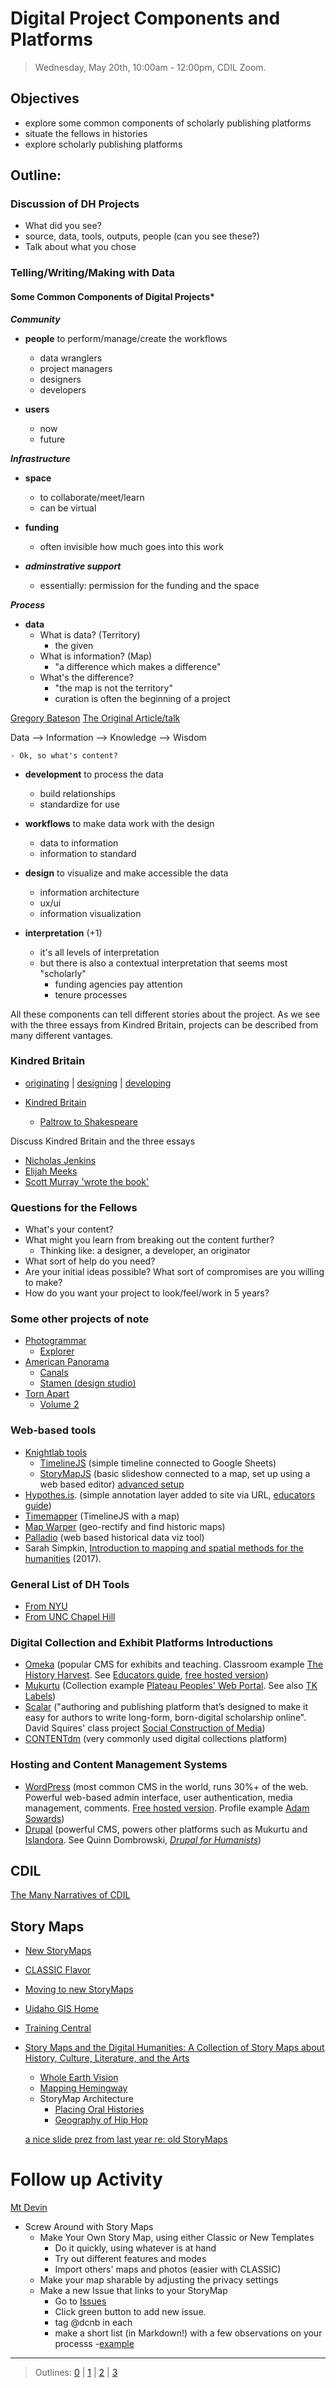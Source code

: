 # Digital Project Components and Platforms

> Wednesday, May 20th, 10:00am - 12:00pm, CDIL Zoom.

## Objectives

- explore some common components of scholarly publishing platforms
- situate the fellows in histories
- explore scholarly publishing platforms


## Outline: 

### Discussion of DH Projects

- What did you see? 
- source, data, tools, outputs, people (can you see these?)
- Talk about what you chose

### Telling/Writing/Making with Data

#### Some Common Components of Digital Projects*

***Community***

- **people** to perform/manage/create the workflows
    - data wranglers
    - project managers
    - designers
    - developers

- **users** 
    - now
    - future

***Infrastructure***

- **space**
    - to collaborate/meet/learn
    - can be virtual

- **funding**
    - often invisible how much goes into this work

- ***adminstrative support***
    - essentially: permission for the funding and the space

***Process***

- **data** 
    - What is data? (Territory)
        - the given
    - What is information? (Map)
        - "a difference which makes a difference" 
    - What's the difference?
        - "the map is not the territory"
        - curation is often the beginning of a project

[Gregory Bateson](https://www.informationphilosopher.com/solutions/scientists/bateson/)
[The Original Article/talk](https://www.informationphilosopher.com/solutions/scientists/bateson/Bateson_Difference.pdf)

Data --> Information --> Knowledge --> Wisdom

    - Ok, so what's content? 

- **development** to process the data
    - build relationships
    - standardize for use

- **workflows** to make data work with the design
    - data to information
    - information to standard

- **design** to visualize and make accessible the data
    - information architecture
    - ux/ui
    - information visualization

- **interpretation** (+1)
    - it's all levels of interpretation
    - but there is also a contextual interpretation that seems most "scholarly"
        - funding agencies pay attention
        - tenure processes


All these components can tell different stories about the project. As we see with the three essays from Kindred Britain, projects can be described from many different vantages. 

### Kindred Britain

- [originating](http://kindred.stanford.edu/notes.html?section=originating) | [designing](http://kindred.stanford.edu/notes.html?section=designing) | [developing](http://kindred.stanford.edu/notes.html?section=developing)

- [Kindred Britain](http://kindred.stanford.edu/#)
    - [Paltrow to Shakespeare](http://kindred.stanford.edu/#/path/full/none/none/I13754/I27325/)

Discuss Kindred Britain and the three essays

- [Nicholas Jenkins](http://web.stanford.edu/~njenkins/)
- [Elijah Meeks](https://twitter.com/Elijah_Meeks)
- [Scott Murray 'wrote the book'](https://alignedleft.com/work/d3-book-2e)


### Questions for the Fellows

- What's your content? 
- What might you learn from breaking out the content further? 
    - Thinking like: a designer, a developer, an originator
- What sort of help do you need? 
- Are your initial ideas possible? What sort of compromises are you willing to make? 
- How do you want your project to look/feel/work in 5 years? 

### Some other projects of note

- [Photogrammar](http://photogrammar.yale.edu/)
    - [Explorer](http://photogrammar.yale.edu/labs/crossfilter/california/)
- [American Panorama](http://dsl.richmond.edu/panorama/)
    - [Canals](http://dsl.richmond.edu/panorama/canals/)
    - [Stamen (design studio)](https://stamen.com/)
- [Torn Apart](http://xpmethod.plaintext.in/torn-apart/volume/1/)
    - [Volume 2](http://xpmethod.plaintext.in/torn-apart/volume/2/)

### Web-based tools
- [Knightlab tools](https://knightlab.northwestern.edu/projects/)
    - [TimelineJS](https://timeline.knightlab.com/) (simple timeline connected to Google Sheets)
    - [StoryMapJS](https://storymap.knightlab.com/) (basic slideshow connected to a map, set up using a web based editor) [advanced setup](https://storymap.knightlab.com/advanced/)
- [Hypothes.is](https://hypothes.is/). (simple annotation layer added to site via URL, [educators guide](https://hypothes.is/education/))
- [Timemapper](http://timemapper.okfnlabs.org/) (TimelineJS with a map)
- [Map Warper](http://mapwarper.net/) (geo-rectify and find historic maps)
- [Palladio](http://hdlab.stanford.edu/palladio/) (web based historical data viz tool)
- Sarah Simpkin, [Introduction to mapping and spatial methods for the humanities](https://ssimpkin.github.io/dhsite2017/) (2017).

### General List of DH Tools

- [From NYU](https://guides.nyu.edu/dighum/tools)
- [From UNC Chapel Hill](https://cdh.unc.edu/resources/tools/)

### Digital Collection and Exhibit Platforms Introductions
- [Omeka](https://omeka.org/) (popular CMS for exhibits and teaching. Classroom example [The History Harvest](http://historyharvest.unl.edu/). See [Educators guide](http://info.omeka.net/omeka-net-help/use-case-educators/), [free hosted version](http://www.omeka.net/))
- [Mukurtu](https://mukurtu.org/) (Collection example [Plateau Peoples'
Web Portal](https://plateauportal.libraries.wsu.edu/). See also [TK Labels](http://www.localcontexts.org/))
- [Scalar](http://scalar.usc.edu/scalar/) ("authoring and publishing platform that’s designed to make it easy for authors to write long-form, born-digital scholarship online". David Squires' class project [Social Construction of Media](http://scalar.usc.edu/works/cultures-of-social-media/index))
- [CONTENTdm](https://www.oclc.org/en/contentdm.html) (very commonly used digital collections platform)

### Hosting and Content Management Systems
- [WordPress](https://wordpress.org/) (most common CMS in the world, runs 30%+ of the web. Powerful web-based admin interface, user authentication, media management, comments. [Free hosted version](https://wordpress.com/). Profile example [Adam Sowards](http://adamsowards.net/))
- [Drupal](https://www.drupal.org/) (powerful CMS, powers other platforms such as Mukurtu and [Islandora](https://islandora.ca/). See Quinn Dombrowski, [*Drupal for Humanists*](http://drupal.forhumanists.org/))

## CDIL 

[The Many Narratives of CDIL](https://docs.google.com/presentation/d/1WEcmizXvF7KmffJ1g6dt2Z8o2bT6uTK98rToYXJT9Ek/edit?usp=sharing)


## Story Maps 

- [New StoryMaps](https://storymaps.arcgis.com/)
- [CLASSIC Flavor](https://storymaps-classic.arcgis.com/en/)
- [Moving to new StoryMaps](https://storymaps.arcgis.com/stories/472a6ddd582b40b58a5a6af2c30a4573)

- [Uidaho GIS Home](https://uidaho.maps.arcgis.com/home/index.html)
- [Training Central](https://www.esri.com/training/)

- [Story Maps and the Digital Humanities: A Collection of Story Maps about History, Culture, Literature, and the Arts](https://collections.storymaps.esri.com/humanities/)
    - [Whole Earth Vision](https://storymaps.esri.com/stories/2016/humboldt/index.html)
    - [Mapping Hemingway](https://uidaho.maps.arcgis.com/apps/MapJournal/index.html?appid=8372c1acd90749a489cd937795d788a5)
    - StoryMap Architecture
        - [Placing Oral Histories](https://storymaps.esri.com/stories/2017/oral-histories/index.html)
        - [Geography of Hip Hop](https://storymaps.esri.com/stories/2017/hip-hop/)

    [a nice slide prez from last year re: old StoryMaps](https://docs.google.com/presentation/d/19B5DZQox3AfG03Kz1400QpMIwDdQ9l0hWOHvz912K48/edit?usp=sharing)


# Follow up Activity

[Mt Devin](https://arcg.is/LDbH9)

- Screw Around with Story Maps
    - Make Your Own Story Map, using either Classic or New Templates
        - Do it quickly, using whatever is at hand
        - Try out different features and modes
        - Import others' maps and photos (easier with CLASSIC)
    - Make your map sharable by adjusting the privacy settings
    - Make a new Issue that links to your StoryMap
        - Go to [Issues](https://github.com/thecdil/mini-symposium/issues)
        - Click green button to add new issue.
        - tag @dcnb in each
        - make a short list (in Markdown!) with a few observations on your processs
        -[example](https://github.com/thecdil/mini-symposium/issues/2)





-----------------------

> Outlines: [0](day-0.md) | [1](day-1.md) | [2](day-2.md) | [3](day-3.md) 